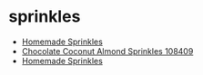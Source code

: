 # sprinkles

 * [Homemade Sprinkles](../../index/h/homemade-sprinkles.json)
 * [Chocolate Coconut Almond Sprinkles 108409](../../index/c/chocolate-coconut-almond-sprinkles-108409.json)
 * [Homemade Sprinkles](../../index/h/homemade-sprinkles.json)
